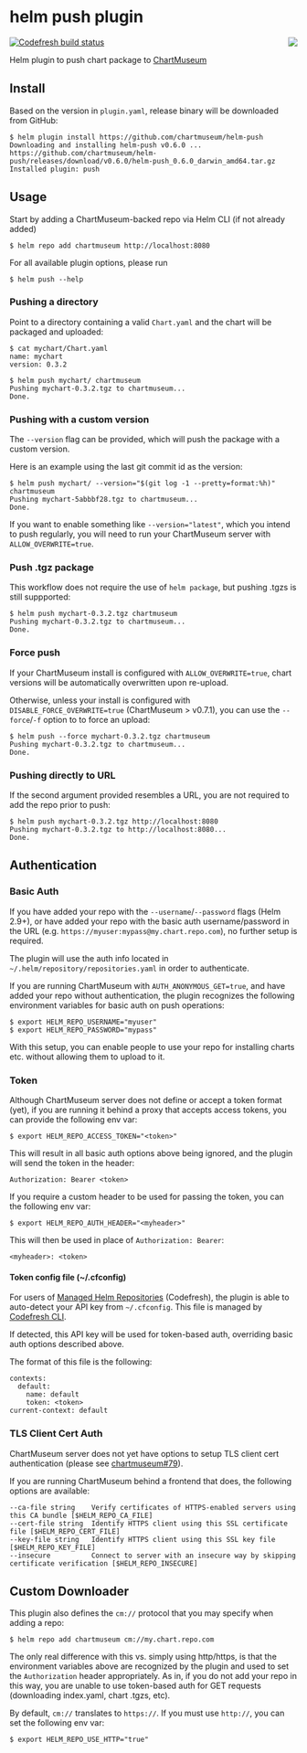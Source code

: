 # helm push plugin
<img align="right" src="https://github.com/helm/chartmuseum/raw/master/logo.png">

[![Codefresh build status]( https://g.codefresh.io/api/badges/pipeline/codefresh-inc/chartmuseum%2Fhelm-push%2Fhelm-push?branch=master&type=cf-2)]( https://g.codefresh.io/repositories/chartmuseum/helm-push/builds?filter=trigger:build;branch:master;service:5ad4eed637adc30001207fab~helm-push)

Helm plugin to push chart package to [ChartMuseum](https://github.com/helm/chartmuseum)

## Install
Based on the version in `plugin.yaml`, release binary will be downloaded from GitHub:

```
$ helm plugin install https://github.com/chartmuseum/helm-push
Downloading and installing helm-push v0.6.0 ...
https://github.com/chartmuseum/helm-push/releases/download/v0.6.0/helm-push_0.6.0_darwin_amd64.tar.gz
Installed plugin: push
```

## Usage
Start by adding a ChartMuseum-backed repo via Helm CLI (if not already added)
```
$ helm repo add chartmuseum http://localhost:8080
```
For all available plugin options, please run
```
$ helm push --help
```

### Pushing a directory
Point to a directory containing a valid `Chart.yaml` and the chart will be packaged and uploaded:
```
$ cat mychart/Chart.yaml
name: mychart
version: 0.3.2
```
```
$ helm push mychart/ chartmuseum
Pushing mychart-0.3.2.tgz to chartmuseum...
Done.
```

### Pushing with a custom version
The `--version` flag can be provided, which will push the package with a custom version.

Here is an example using the last git commit id as the version:
```
$ helm push mychart/ --version="$(git log -1 --pretty=format:%h)" chartmuseum
Pushing mychart-5abbbf28.tgz to chartmuseum...
Done.
```
If you want to enable something like `--version="latest"`, which you intend to push regularly, you will need to run your ChartMuseum server with `ALLOW_OVERWRITE=true`.

### Push .tgz package
This workflow does not require the use of `helm package`, but pushing .tgzs is still suppported:
```
$ helm push mychart-0.3.2.tgz chartmuseum
Pushing mychart-0.3.2.tgz to chartmuseum...
Done.
```

### Force push
If your ChartMuseum install is configured with `ALLOW_OVERWRITE=true`, chart versions will be automatically overwritten upon re-upload.

Otherwise, unless your install is configured with `DISABLE_FORCE_OVERWRITE=true` (ChartMuseum > v0.7.1), you can use the `--force`/`-f` option to to force an upload:
```
$ helm push --force mychart-0.3.2.tgz chartmuseum
Pushing mychart-0.3.2.tgz to chartmuseum...
Done.
```

### Pushing directly to URL
If the second argument provided resembles a URL, you are not required to add the repo prior to push:
```
$ helm push mychart-0.3.2.tgz http://localhost:8080
Pushing mychart-0.3.2.tgz to http://localhost:8080...
Done.
```

## Authentication
### Basic Auth
If you have added your repo with the `--username`/`--password` flags (Helm 2.9+), or have added your repo with the basic auth username/password in the URL (e.g. `https://myuser:mypass@my.chart.repo.com`), no further setup is required.

The plugin will use the auth info located in `~/.helm/repository/repositories.yaml` in order to authenticate.

If you are running ChartMuseum with `AUTH_ANONYMOUS_GET=true`, and have added your repo without authentication, the plugin recognizes the following environment variables for basic auth on push operations:
```
$ export HELM_REPO_USERNAME="myuser"
$ export HELM_REPO_PASSWORD="mypass"
```

With this setup, you can enable people to use your repo for installing charts etc. without allowing them to upload to it.

### Token
Although ChartMuseum server does not define or accept a token format (yet), if you are running it behind a proxy that accepts access tokens, you can provide the following env var:
```
$ export HELM_REPO_ACCESS_TOKEN="<token>"
```

This will result in all basic auth options above being ignored, and the plugin will send the token in the header:
```
Authorization: Bearer <token>
```

If you require a custom header to be used for passing the token, you can the following env var:
```
$ export HELM_REPO_AUTH_HEADER="<myheader>"
```

This will then be used in place of `Authorization: Bearer`:
```
<myheader>: <token>
```

#### Token config file (~/.cfconfig)
For users of [Managed Helm Repositories](https://codefresh.io/codefresh-news/introducing-managed-helm-repositories/) (Codefresh), the plugin is able to auto-detect your API key from `~/.cfconfig`. This file is managed by [Codefresh CLI](https://codefresh-io.github.io/cli/).

If detected, this API key will be used for token-based auth, overriding basic auth options described above.

The format of this file is the following:

```
contexts:
  default:
    name: default
    token: <token>
current-context: default
```

### TLS Client Cert Auth

ChartMuseum server does not yet have options to setup TLS client cert authentication (please see [chartmuseum#79](https://github.com/helm/chartmuseum/issues/79)).

If you are running ChartMuseum behind a frontend that does, the following options are available:

```
--ca-file string    Verify certificates of HTTPS-enabled servers using this CA bundle [$HELM_REPO_CA_FILE]
--cert-file string  Identify HTTPS client using this SSL certificate file [$HELM_REPO_CERT_FILE]
--key-file string   Identify HTTPS client using this SSL key file [$HELM_REPO_KEY_FILE]
--insecure          Connect to server with an insecure way by skipping certificate verification [$HELM_REPO_INSECURE]
```

## Custom Downloader
This plugin also defines the `cm://` protocol that you may specify when adding a repo:
```
$ helm repo add chartmuseum cm://my.chart.repo.com
```

The only real difference with this vs. simply using http/https, is that the environment variables above are recognized by the plugin and used to set the `Authorization` header appropriately. As in, if you do not add your repo in this way, you are unable to use token-based auth for GET requests (downloading index.yaml, chart .tgzs, etc).

By default, `cm://` translates to `https://`. If you must use `http://`, you can set the following env var:
```
$ export HELM_REPO_USE_HTTP="true"
```
